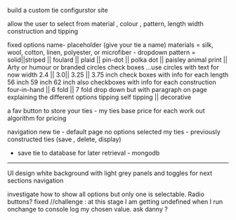 build a  custom tie configurstor site 

allow the user to select from material , colour , pattern, length width construction and tipping 


fixed options 
name- placeholder (give your tie a name)
materials = silk, wool, cotton, linen, polyester, or microfiber - dropdown
pattern = solid||striped || foulard || plaid || pin-dot || polka dot || paisley animal print || Arty or humour or branded circles check boxes ...use circles with text for now 
width 2.4 || 3.0|| 3.25 || 3.75 inch check boxes with info for each
length 56 inch  59 inch 62 inch also checkboxes with info for each 
construction four-in-hand || 6 fold || 7 fold drop down but with paragraph on page explaining the different options 
tipping self tipping || decorative



a fav button to store your ties - my ties 
base price for each 
work out algorithm for pricing

navigation new tie - default page no options selected 
my ties - previously constructed ties (save , delete, display)

* save tie to database for later retrieval - mongodb

********
UI design  white background with light grey panels and toggles for next sections 
 navigation 


investigate how to show all options but only one is selectable. Radio buttons? fixed 
//challenge : at this stage I am getting undefined when I run onchange to console log my chosen value. ask danny ?


